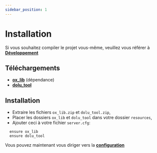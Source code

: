 ```yaml
---
sidebar_position: 1
---
```


# Installation

Si vous souhaitez compiler le projet vous-même, veuillez vous référer à **[Développement](http://localhost:3000/docs/dolu_tool/development)**

## Téléchargements

- **[ox_lib](https://github.com/overextended/ox_lib/releases/latest)** (dépendance)
- **[dolu_tool](https://github.com/dolutattoo/dolu_tool/releases/latest)**

## Installation

- Extraire les fichiers `ox_lib.zip` et `dolu_tool.zip`,
- Placer les dossiers `ox_lib` et `dolu_tool` dans votre dossier `resources`,
- Ajouter ceci à votre fichier `server.cfg`:
```
  ensure ox_lib
  ensure dolu_tool
```

Vous pouvez maintenant vous diriger vers la **[configuration](https://dolutattoo.github.io/fr/docs/dolu_tool/configuration)**
